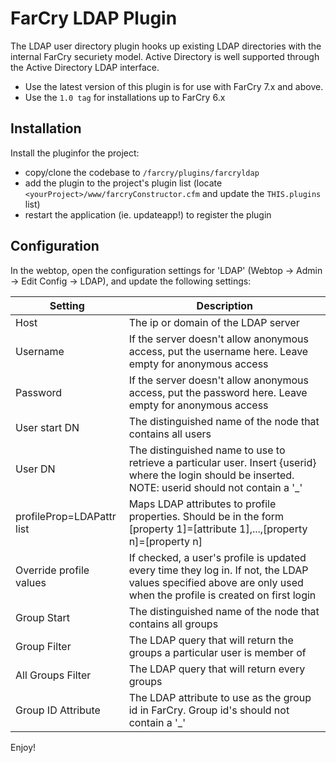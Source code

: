 # FarCry LDAP Plugin

The LDAP user directory plugin hooks up existing LDAP directories with the internal FarCry securiety model. Active Directory is well supported through the Active Directory LDAP interface.

- Use the latest version of this plugin is for use with FarCry 7.x and above.
- Use the `1.0 tag` for installations up to FarCry 6.x


## Installation

Install the pluginfor the project:

- copy/clone the codebase to `/farcry/plugins/farcryldap`
- add the plugin to the project's plugin list (locate `<yourProject>/www/farcryConstructor.cfm` and update the `THIS.plugins` list)
- restart the application (ie. updateapp!) to register the plugin

## Configuration

In the webtop, open the configuration settings for 'LDAP' (Webtop -> Admin -> Edit Config -> LDAP), and update the following settings:

| Setting | Description |
| ------------- | ----------- |
| Host | The ip or domain of the LDAP server |
| Username | If the server doesn't allow anonymous access, put the username here. Leave empty for anonymous access |
| Password | If the server doesn't allow anonymous access, put the password here. Leave empty for anonymous access |
| User start DN | The distinguished name of the node that contains all users |
| User DN | The distinguished name to use to retrieve a particular user. Insert {userid} where the login should be inserted. NOTE: userid should not contain a '_' |
| profileProp=LDAPattr list | Maps LDAP attributes to profile properties. Should be in the form [property 1]=[attribute 1],...,[property n]=[property n] |
| Override profile values | If checked, a user's profile is updated every time they log in. If not, the LDAP values specified above are only used when the profile is created on first login |
| Group Start | The distinguished name of the node that contains all groups |
| Group Filter | The LDAP query that will return the groups a particular user is member of |
| All Groups Filter | The LDAP query that will return every groups |
| Group ID Attribute | The LDAP attribute to use as the group id in FarCry. Group id's should not contain a '_' |

Enjoy!
